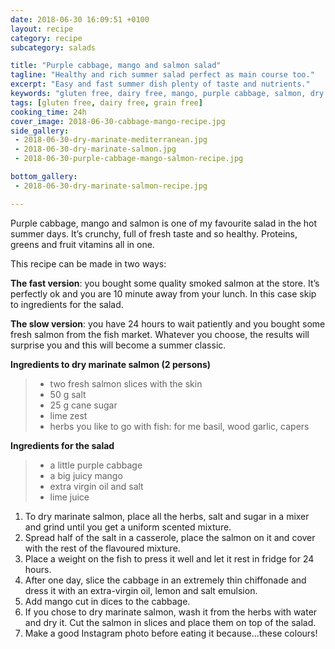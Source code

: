 ```yaml
---
date: 2018-06-30 16:09:51 +0100
layout: recipe
category: recipe
subcategory: salads

title: "Purple cabbage, mango and salmon salad"
tagline: "Healthy and rich summer salad perfect as main course too."
excerpt: "Easy and fast summer dish plenty of taste and nutrients."
keywords: "gluten free, dairy free, mango, purple cabbage, salmon, dry marinate"
tags: [gluten free, dairy free, grain free]
cooking_time: 24h
cover_image: 2018-06-30-cabbage-mango-recipe.jpg
side_gallery:
 - 2018-06-30-dry-marinate-mediterranean.jpg
 - 2018-06-30-dry-marinate-salmon.jpg
 - 2018-06-30-purple-cabbage-mango-salmon-recipe.jpg

bottom_gallery:
 - 2018-06-30-dry-marinate-salmon-recipe.jpg

---
```



Purple cabbage, mango and salmon is one of my favourite salad in the hot summer days. It’s crunchy, full of fresh taste and so healthy. Proteins, greens and fruit vitamins all in one.

This recipe can be made in two ways:

__The fast version__: you bought some quality smoked salmon at the store. It’s perfectly ok and you are 10 minute away from your lunch. In this case skip to ingredients for the salad.

__The slow version__: you have 24 hours to wait patiently and you bought some fresh salmon from the fish market.
Whatever you choose, the results will surprise you and this will become a summer classic.

__Ingredients to dry marinate salmon (2 persons)__

> - two fresh salmon slices with the skin
> - 50 g salt
> - 25 g cane sugar
> - lime zest
> - herbs you like to go with fish: for me basil, wood garlic, capers

__Ingredients for the salad__
> - a little purple cabbage
> - a big juicy mango
> - extra virgin oil and salt
> - lime juice


1. To dry marinate salmon, place all the herbs, salt and sugar in a mixer and grind until you get a uniform scented mixture.
2. Spread half of the salt in a casserole, place the salmon on it and cover with the rest of the flavoured mixture.
3. Place a weight on the fish to press it well and let it rest in fridge for 24 hours.
4. After one day, slice the cabbage in an extremely thin chiffonade and dress it with an extra-virgin oil, lemon and salt emulsion.
5. Add mango cut in dices to the cabbage.
6. If you chose to dry marinate salmon, wash it from the herbs with water and dry it. Cut the salmon in slices and place them on top of the salad.
7. Make a good Instagram photo before eating it because...these colours!
